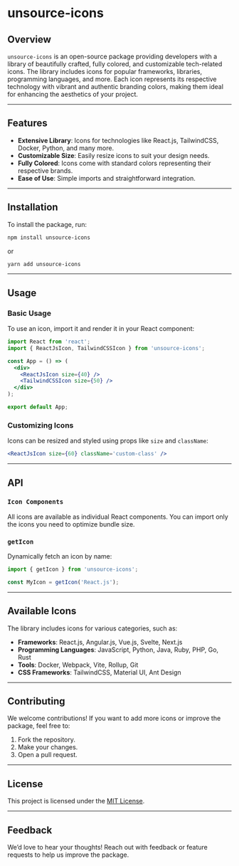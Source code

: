 # unsource-icons

## Overview

`unsource-icons` is an open-source package providing developers with a library of beautifully crafted, fully colored, and customizable tech-related icons. The library includes icons for popular frameworks, libraries, programming languages, and more. Each icon represents its respective technology with vibrant and authentic branding colors, making them ideal for enhancing the aesthetics of your project.

---

## Features

- **Extensive Library**: Icons for technologies like React.js, TailwindCSS, Docker, Python, and many more.
- **Customizable Size**: Easily resize icons to suit your design needs.
- **Fully Colored**: Icons come with standard colors representing their respective brands.
- **Ease of Use**: Simple imports and straightforward integration.

---

## Installation

To install the package, run:

```bash
npm install unsource-icons
```

or

```bash
yarn add unsource-icons
```

---

## Usage

### Basic Usage

To use an icon, import it and render it in your React component:

```jsx
import React from 'react';
import { ReactJsIcon, TailwindCSSIcon } from 'unsource-icons';

const App = () => (
  <div>
    <ReactJsIcon size={40} />
    <TailwindCSSIcon size={50} />
  </div>
);

export default App;
```

### Customizing Icons

Icons can be resized and styled using props like `size` and `className`:

```jsx
<ReactJsIcon size={60} className='custom-class' />
```

---

## API

### `Icon Components`

All icons are available as individual React components. You can import only the icons you need to optimize bundle size.

### `getIcon`

Dynamically fetch an icon by name:

```javascript
import { getIcon } from 'unsource-icons';

const MyIcon = getIcon('React.js');
```

---

## Available Icons

The library includes icons for various categories, such as:

- **Frameworks**: React.js, Angular.js, Vue.js, Svelte, Next.js
- **Programming Languages**: JavaScript, Python, Java, Ruby, PHP, Go, Rust
- **Tools**: Docker, Webpack, Vite, Rollup, Git
- **CSS Frameworks**: TailwindCSS, Material UI, Ant Design

---

## Contributing

We welcome contributions! If you want to add more icons or improve the package, feel free to:

1. Fork the repository.
2. Make your changes.
3. Open a pull request.

---

## License

This project is licensed under the [MIT License](LICENSE).

---

## Feedback

We’d love to hear your thoughts! Reach out with feedback or feature requests to help us improve the package.
